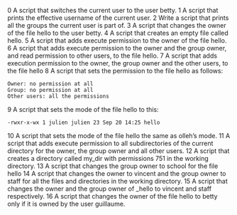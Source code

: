 0 A script that switches the current user to the user betty.
1 A script that prints the effective username of the current user.
2 Write a script that prints all the groups the current user is part of.
3 A script that changes the owner of the file hello to the user betty.
4 A script that creates an empty file called hello.
5 A script that adds execute permission to the owner of the file hello.
6 A script that adds execute permission to the owner and the group owner, and read permission to other users, to the file hello.
7 A script that adds execution permission to the owner, the group owner and the other users, to the file hello
8 A script that sets the permission to the file hello as follows:

	Owner: no permission at all
	Group: no permission at all
	Other users: all the permissions

9 A script that sets the mode of the file hello to this:

	-rwxr-x-wx 1 julien julien 23 Sep 20 14:25 hello

10 A script that sets the mode of the file hello the same as olleh’s mode.
11 A script that adds execute permission to all subdirectories of the current directory for the owner, the group owner and all other users.
12 A script that creates a directory called my_dir with permissions 751 in the working directory. 
13 A  script that changes the group owner to school for the file hello
14 A script that changes the owner to vincent and the group owner to staff for all the files and directories in the working directory.
15 A script that changes the owner and the group owner of _hello to vincent and staff respectively.
16 A script that changes the owner of the file hello to betty only if it is owned by the user guillaume.

